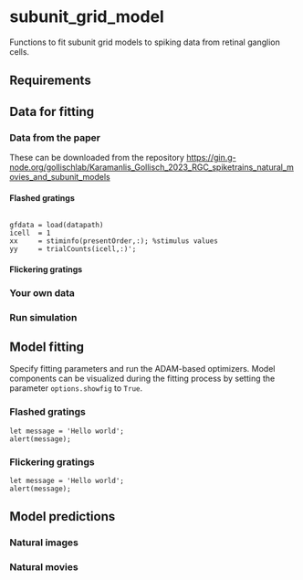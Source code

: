# subunit_grid_model
Functions to fit subunit grid models to spiking data from retinal ganglion cells.

## Requirements

## Data for fitting

### Data from the paper

These can be downloaded from the repository https://gin.g-node.org/gollischlab/Karamanlis_Gollisch_2023_RGC_spiketrains_natural_movies_and_subunit_models 


#### Flashed gratings
```

gfdata = load(datapath)
icell  = 1 
xx     = stiminfo(presentOrder,:); %stimulus values
yy     = trialCounts(icell,:)';

```
#### Flickering gratings


### Your own data

### Run simulation

## Model fitting

Specify fitting parameters and run the ADAM-based optimizers. Model components can be visualized during the fitting process by setting the parameter `options.showfig` to `True`.

### Flashed gratings


```
let message = 'Hello world';
alert(message);
```


### Flickering gratings


```
let message = 'Hello world';
alert(message);
```


## Model predictions

### Natural images

### Natural movies

